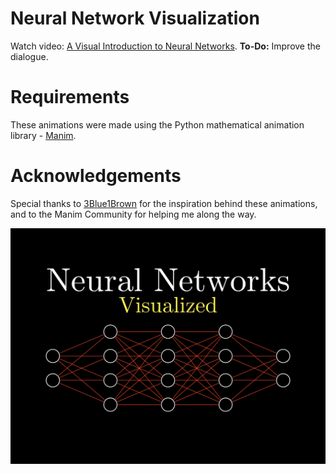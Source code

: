 # Neural Network Visualization
Watch video: [A Visual Introduction to Neural Networks](https://www.youtube.com/watch?v=RLCqjCAbd5E&t=19s). 
**To-Do:** Improve the dialogue. 

# Requirements
These animations were made using the Python mathematical animation library - [Manim](https://docs.manim.community/en/v0.2.0/). 

# Acknowledgements
Special thanks to [3Blue1Brown](https://www.youtube.com/channel/UCYO_jab_esuFRV4b17AJtAw) for the inspiration behind these animations, and to the Manim Community for helping me along the way.

![alt text](https://github.com/StuartWaller/nn-visualization-video/blob/master/nn_cover.PNG)
